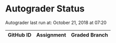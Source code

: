 # Autograder Status
Autograder last run at: October 21, 2018 at 07:20

| GitHub ID | Assignment | Graded Branch |
|-----------|------------|---------------|
